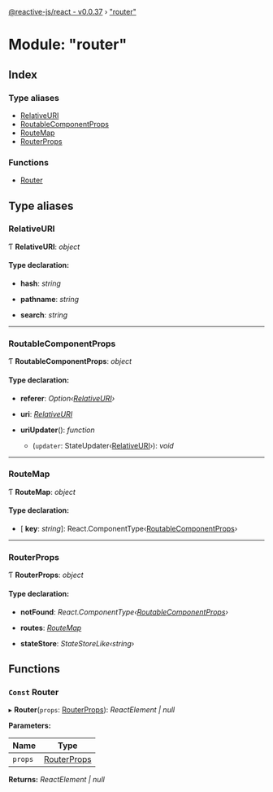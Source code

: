 [@reactive-js/react - v0.0.37](../README.md) › ["router"](_router_.md)

# Module: "router"

## Index

### Type aliases

* [RelativeURI](_router_.md#relativeuri)
* [RoutableComponentProps](_router_.md#routablecomponentprops)
* [RouteMap](_router_.md#routemap)
* [RouterProps](_router_.md#routerprops)

### Functions

* [Router](_router_.md#const-router)

## Type aliases

###  RelativeURI

Ƭ **RelativeURI**: *object*

#### Type declaration:

* **hash**: *string*

* **pathname**: *string*

* **search**: *string*

___

###  RoutableComponentProps

Ƭ **RoutableComponentProps**: *object*

#### Type declaration:

* **referer**: *Option‹[RelativeURI](_router_.md#relativeuri)›*

* **uri**: *[RelativeURI](_router_.md#relativeuri)*

* **uriUpdater**(): *function*

  * (`updater`: StateUpdater‹[RelativeURI](_router_.md#relativeuri)›): *void*

___

###  RouteMap

Ƭ **RouteMap**: *object*

#### Type declaration:

* \[ **key**: *string*\]: React.ComponentType‹[RoutableComponentProps](_router_.md#routablecomponentprops)›

___

###  RouterProps

Ƭ **RouterProps**: *object*

#### Type declaration:

* **notFound**: *React.ComponentType‹[RoutableComponentProps](_router_.md#routablecomponentprops)›*

* **routes**: *[RouteMap](_router_.md#routemap)*

* **stateStore**: *StateStoreLike‹string›*

## Functions

### `Const` Router

▸ **Router**(`props`: [RouterProps](_router_.md#routerprops)): *ReactElement | null*

**Parameters:**

Name | Type |
------ | ------ |
`props` | [RouterProps](_router_.md#routerprops) |

**Returns:** *ReactElement | null*
